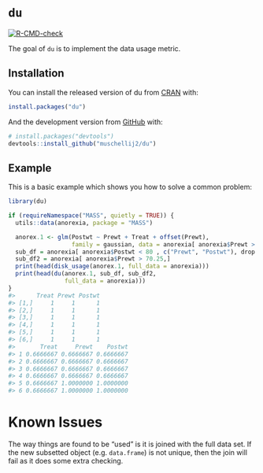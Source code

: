 
<!-- README.md is generated from README.Rmd. Please edit that file -->

# `du`

<!-- badges: start -->

[![R-CMD-check](https://github.com/muschellij2/du/workflows/R-CMD-check/badge.svg)](https://github.com/muschellij2/du/actions)
<!-- badges: end -->

The goal of `du` is to implement the data usage metric.

## Installation

You can install the released version of du from
[CRAN](https://CRAN.R-project.org) with:

``` r
install.packages("du")
```

And the development version from [GitHub](https://github.com/) with:

``` r
# install.packages("devtools")
devtools::install_github("muschellij2/du")
```

## Example

This is a basic example which shows you how to solve a common problem:

``` r
library(du)
```

``` r
if (requireNamespace("MASS", quietly = TRUE)) {
  utils::data(anorexia, package = "MASS")

  anorex.1 <- glm(Postwt ~ Prewt + Treat + offset(Prewt),
                  family = gaussian, data = anorexia[ anorexia$Prewt > 70.25,])
  sub_df = anorexia[ anorexia$Postwt < 80 , c("Prewt", "Postwt"), drop = FALSE]
  sub_df2 = anorexia[ anorexia$Prewt > 70.25,]
  print(head(disk_usage(anorex.1, full_data = anorexia)))
  print(head(du(anorex.1, sub_df, sub_df2,
                full_data = anorexia)))
}
#>      Treat Prewt Postwt
#> [1,]     1     1      1
#> [2,]     1     1      1
#> [3,]     1     1      1
#> [4,]     1     1      1
#> [5,]     1     1      1
#> [6,]     1     1      1
#>       Treat     Prewt    Postwt
#> 1 0.6666667 0.6666667 0.6666667
#> 2 0.6666667 0.6666667 0.6666667
#> 3 0.6666667 0.6666667 0.6666667
#> 4 0.6666667 0.6666667 0.6666667
#> 5 0.6666667 1.0000000 1.0000000
#> 6 0.6666667 1.0000000 1.0000000
```

# Known Issues

The way things are found to be “used” is it is joined with the full data
set. If the new subsetted object (e.g. `data.frame`) is not unique, then
the join will fail as it does some extra checking.
